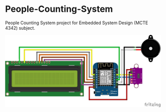 # People-Counting-System
People Counting System project for Embedded System Design (MCTE 4342) subject.

<img src="./Circuit Diagram.jpeg">